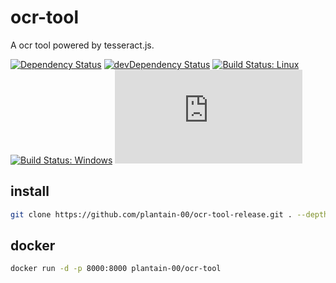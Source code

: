 # ocr-tool

A ocr tool powered by tesseract.js.

[![Dependency Status](https://david-dm.org/plantain-00/ocr-tool.svg)](https://david-dm.org/plantain-00/ocr-tool)
[![devDependency Status](https://david-dm.org/plantain-00/ocr-tool/dev-status.svg)](https://david-dm.org/plantain-00/ocr-tool#info=devDependencies)
[![Build Status: Linux](https://travis-ci.org/plantain-00/ocr-tool.svg?branch=master)](https://travis-ci.org/plantain-00/ocr-tool)
[![Build Status: Windows](https://ci.appveyor.com/api/projects/status/github/plantain-00/ocr-tool?branch=master&svg=true)](https://ci.appveyor.com/project/plantain-00/ocr-tool/branch/master)
[![type-coverage](https://img.shields.io/badge/dynamic/json.svg?label=type-coverage&prefix=%E2%89%A5&suffix=%&query=$.typeCoverage.atLeast&uri=https%3A%2F%2Fraw.githubusercontent.com%2Fplantain-00%2Focr-tool%2Fmaster%2Fpackage.json)](https://github.com/plantain-00/ocr-tool)

## install

```bash
git clone https://github.com/plantain-00/ocr-tool-release.git . --depth=1 && yarn add --production
```

## docker

```bash
docker run -d -p 8000:8000 plantain-00/ocr-tool
```
